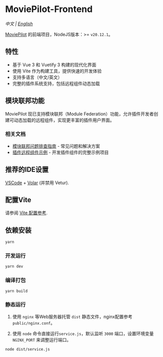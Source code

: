 # MoviePilot-Frontend

*中文 | [English](README_EN.md)*

[MoviePilot](https://github.com/jxxghp/MoviePilot) 的前端项目，NodeJS版本：>= `v20.12.1`。

## 特性

- 基于 Vue 3 和 Vuetify 3 构建的现代化界面
- 使用 Vite 作为构建工具，提供快速的开发体验
- 支持多语言（中文/英文）
- 完整的插件系统支持，包括远程组件动态加载

## 模块联邦功能

MoviePilot 现已支持模块联邦（Module Federation）功能，允许插件开发者创建可动态加载的远程组件，实现更丰富的插件用户界面。

### 相关文档

- [模块联邦问题排查指南](docs/federation-troubleshooting.md) - 常见问题和解决方案
- [插件远程组件示例](examples/plugin-component/) - 开发插件组件的完整示例项目 

## 推荐的IDE设置

[VSCode](https://code.visualstudio.com/) + [Volar](https://marketplace.visualstudio.com/items?itemName=johnsoncodehk.volar) (并禁用 Vetur).

## 配置Vite

请参阅 [Vite 配置参考](https://vitejs.dev/config/).

## 依赖安装

```sh
yarn
```

### 开发运行

```sh
yarn dev
```

### 编译打包

```sh
yarn build
```

### 静态运行

1. 使用 `nginx` 等Web服务器托管 `dist` 静态文件，nginx配置参考 `public/nginx.conf`。

2. 使用 `node` 命令直接运行`service.js`，默认监听 `3000` 端口，设置环境变量 `NGINX_PORT` 来调整运行端口。

```shell
node dist/service.js
```
